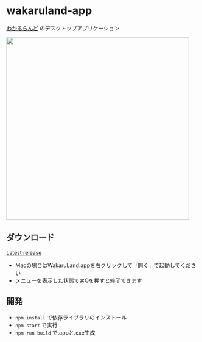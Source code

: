 # wakaruland-app

[わかるらんど](https://github.com/napo0703/wakaruland) のデスクトップアプリケーション  

<img src="https://i.gyazo.com/ce53cd7df18ae6d88e9e201c1b3975e3.gif" width="480">

## ダウンロード

[Latest release](https://github.com/napo0703/wakaruland-app/releases/latest)

- Macの場合はWakaruLand.appを右クリックして「開く」で起動してください
- メニューを表示した状態で⌘Qを押すと終了できます

## 開発

- `npm install` で依存ライブラリのインストール
- `npm start` で実行
- `npm run build` で.appと.exe生成
